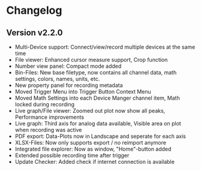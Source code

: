 # Changelog

## Version v2.2.0

* Multi-Device support: Connect/view/record multiple devices at the same time
* File viewer: Enhanced cursor measure support, Crop function
* Number view panel: Compact mode added
* Bin-Files: New base filetype, now contains all channel data, math settings, colors, names, units, etc.
* New property panel for recording metadata
* Moved Trigger Menu into Trigger Button Context Menu
* Moved Math Settings into each Device Manger channel item, Math locked during recording
* Live graph/File viewer: Zoomed out plot now show all peaks, Performance improvements
* Live graph: Third axis for analog data available, Visible area on plot when recording was active
* PDF export: Data-Plots now in Landscape and seperate for each axis 
* XLSX-Files: Now only supports export / no reimport anymore
* Integrated file explorer: Now as window, "Home"-button added 
* Extended possible recording time after trigger
* Update Checker: Added check if internet connection is available
